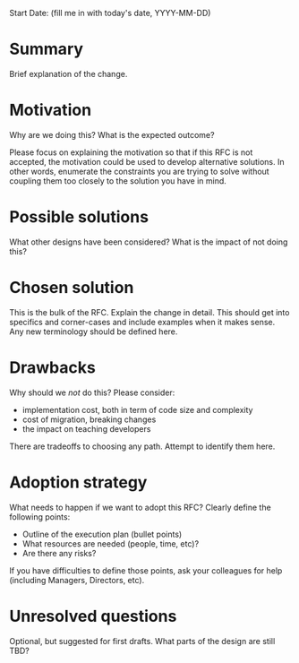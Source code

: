 Start Date: (fill me in with today's date, YYYY-MM-DD)

# Summary

Brief explanation of the change.


# Motivation

Why are we doing this? What is the expected outcome?

Please focus on explaining the motivation so that if this RFC is not accepted, the motivation could be used to develop alternative solutions. In other words, enumerate the constraints you are trying to solve without coupling them too closely to the solution you have in mind.


# Possible solutions

What other designs have been considered? What is the impact of not doing this?


# Chosen solution

This is the bulk of the RFC. Explain the change in detail. This should get into specifics and corner-cases and include examples when it makes sense. Any new terminology should be defined here.


# Drawbacks

Why should we *not* do this? Please consider:
- implementation cost, both in term of code size and complexity
- cost of migration, breaking changes
- the impact on teaching developers

There are tradeoffs to choosing any path. Attempt to identify them here.


# Adoption strategy

What needs to happen if we want to adopt this RFC? Clearly define the following points:
* Outline of the execution plan (bullet points)
* What resources are needed (people, time, etc)?
* Are there any risks?

If you have difficulties to define those points, ask your colleagues for help (including Managers, Directors, etc).


# Unresolved questions

Optional, but suggested for first drafts. What parts of the design are still TBD?

